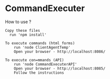 # CommandExecuter

How to use ?

    Copy these files
      run 'npm install'

    To execute commands (html forms)
        run 'node ClientAgentTemp'
        Open your browser - http://localhost:8086/

    To execute con=mmands (API)
        run 'node CommandExecuterAPI'
        Open your browser - http://localhost:8085/
        Follow the instructions
    
